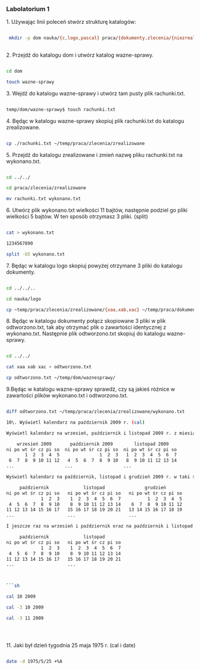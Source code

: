 ### Labolatorium 1

1\. Używając linii poleceń stwórz strukturę katalogów:

```sh

 mkdir -p dom nauka/{c,logo,pascal} praca/{dokumenty,zlecenia/{niezrealizowane,zrealizowane}}
 
 ```

2\. Przejdź do katalogu dom i utwórz katalog wazne-sprawy.

```sh

cd dom

touch wazne-sprawy

```

3\. Wejdź do katalogu wazne-sprawy i utwórz tam pusty plik rachunki.txt.

```sh

temp/dom/wazne-sprawy$ touch rachunki.txt

```

4\. Będąc w katalogu wazne-sprawy skopiuj plik rachunki.txt do katalogu zrealizowane.

```sh

cp ./rachunki.txt ~/temp/praca/zlecenia/zrealizowane

```

5\. Przejdź do katalogu zrealizowane i zmień nazwę pliku rachunki.txt na wykonano.txt.

```sh

cd ../../

cd praca/zlecenia/zrealizowane

mv rachunki.txt wykonano.txt

```

6\. Utwórz plik wykonano.txt wielkości 11 bajtów, następnie podziel go pliki wielkości 5 bajtów. W ten sposób otrzymasz 3 pliki. (split)

```sh

cat > wykonano.txt

1234567890

split -b5 wykonano.txt

```

7\. Będąc w katalogu logo skopiuj powyżej otrzymane 3 pliki do katalogu dokumenty.

```sh

cd ../../..

cd nauka/logo

cp ~temp/praca/zlecenia/zrealizowane/{xaa,xab,xac} ~/temp/praca/dokumenty/

```

8\. Będąc w katalogu dokumenty połącz skopiowane 3 pliki w plik odtworzono.txt, tak aby otrzymać plik o zawartości identycznej z wykonano.txt. Następnie plik odtworzono.txt skopiuj do katalogu wazne-sprawy.

```sh

cd ../../

cat xaa xab xac > odtworzono.txt

cp odtworzono.txt ~/temp/dom/waznesprawy/

```

9\.Będąc w katalogu wazne-sprawy sprawdź, czy są jakieś różnice w zawartości plików wykonano.txt i odtworzono.txt.

```sh

diff odtworzono.txt ~/temp/praca/zlecenia/zrealizowane/wykonano.txt

10\. Wyświetl kalendarz na październik 2009 r. (cal)

Wyświetl kalendarz na wrzesień, październik i listopad 2009 r. z miesiącami obok siebie (cal):

    wrzesień 2009       październik 2009        listopad 2009
ni po wt śr cz pi so  ni po wt śr cz pi so  ni po wt śr cz pi so
       1  2  3  4  5               1  2  3   1  2  3  4  5  6  7
 6  7  8  9 10 11 12   4  5  6  7  8  9 10   8  9 10 11 12 13 14
...                   ...                   ...

Wyświetl kalendarz na październik, listopad i grudzień 2009 r. w taki sposób:

     październik             listopad               grudzień
ni po wt śr cz pi so   ni po wt śr cz pi so   ni po wt śr cz pi so
             1  2  3    1  2  3  4  5  6  7          1  2  3  4  5
 4  5  6  7  8  9 10    8  9 10 11 12 13 14    6  7  8  9 10 11 12
11 12 13 14 15 16 17   15 16 17 18 19 20 21   13 14 15 16 17 18 19
...                    ...                    ...

I jeszcze raz na wrzesień i październik oraz na październik i listopad 2009 r z miesiącami obok siebie (cal, cut?):

     październik             listopad
ni po wt śr cz pi so   ni po wt śr cz pi so
             1  2  3    1  2  3  4  5  6  7
 4  5  6  7  8  9 10    8  9 10 11 12 13 14
11 12 13 14 15 16 17   15 16 17 18 19 20 21
...                    ...



```sh

cal 10 2009

cal -3 10 2009

cal -3 11 2009





```





11\. Jaki był dzień tygodnia 25 maja 1975 r. (cal i date)

```sh

date -d 1975/5/25 +%A


```











